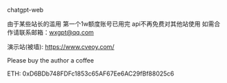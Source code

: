  chatgpt-web

由于某些站长的滥用 第一个1w额度账号已用完
api不再免费对其他站使用 如需合作请联系邮箱：wxgpt@qq.com



演示站(被墙): https://www.cveoy.com/ 

Please buy the author a coffee

ETH: 0xD6BDb748FDFc1853c65AF67Ee6AC29fBf88025c6
